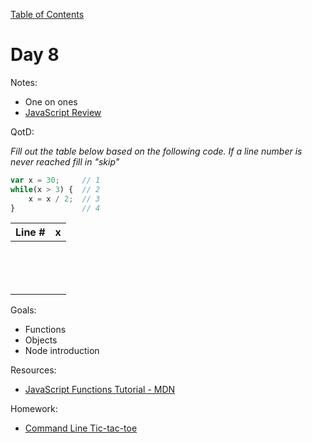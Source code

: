 [Table of Contents](/README.md)

# Day 8

Notes:
* One on ones
* [JavaScript Review](https://github.com/TIY-Austin-Front-End-Engineering/vanilla-js-and-jquery-review)

QotD:

*Fill out the table below based on the following code. If a line number is never reached fill in "skip"*
```js
var x = 30;		// 1
while(x > 3) {	// 2
	x = x / 2;	// 3
}				// 4
```

Line #  | x |
--------|----
        |   |
        |   |
        |   |
        |   |
        |   |
        |   |
        |   |
        |   |
        |   |
        |   |
        |   |
        |   |
        |   |
        |   |

Goals:
* Functions
* Objects
* Node introduction


Resources:
* [JavaScript Functions Tutorial - MDN](https://developer.mozilla.org/en-US/docs/Web/JavaScript/A_re-introduction_to_JavaScript#Functions)

Homework:
* [Command Line Tic-tac-toe](...) <!-- @todo finish this -->
<!--* [JavaScript Functions](https://github.com/alarner/Javascript-Functions)-->
